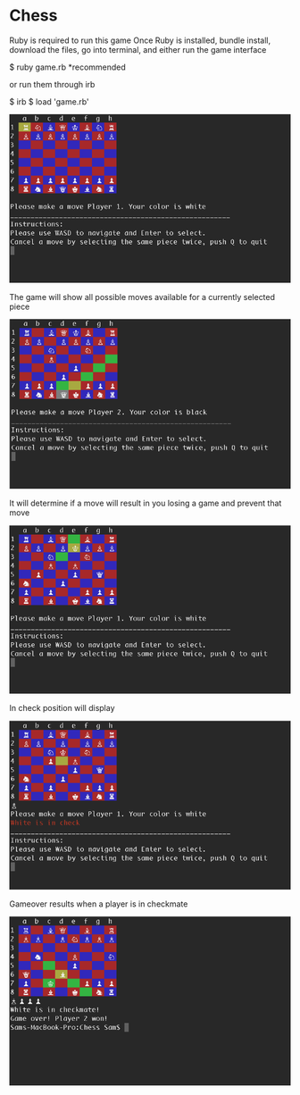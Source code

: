 # Chess

Ruby is required to run this game
Once Ruby is installed, bundle install, download the files, go into terminal, and either run the game interface

$ ruby game.rb \*recommended

or run them through irb

$ irb $ load 'game.rb'

![start]

The game will show all possible moves available for a currently selected piece

![possible]

It will determine if a move will result in you losing a game and prevent that move

![prevents]

In check position will display

![check]

Gameover results when a player is in checkmate

![gameover]


[start]: ./pictures/start.png
[possible]: ./pictures/possible.png
[prevents]: ./pictures/prevents.png
[check]: ./pictures/check.png
[gameover]: ./pictures/gameover.png
